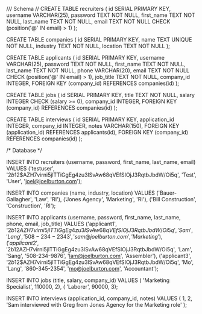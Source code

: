 /// Schema //
CREATE TABLE recruiters (
  id SERIAL PRIMARY KEY,
  username VARCHAR(25),
  password TEXT NOT NULL,
  first_name TEXT NOT NULL,
  last_name TEXT NOT NULL,
  email TEXT NOT NULL
    CHECK (position('@' IN email) > 1)
);

CREATE TABLE companies (
  id SERIAL PRIMARY KEY,
  name TEXT UNIQUE NOT NULL,
  industry TEXT NOT NULL,
  location TEXT NOT NULL
);

CREATE TABLE applicants (
  id SERIAL PRIMARY KEY,
  username VARCHAR(25),
  password TEXT NOT NULL,
  first_name TEXT NOT NULL,
  last_name TEXT NOT NULL,
  phone VARCHAR(20),
  email TEXT NOT NULL
    CHECK (position('@' IN email) > 1),
  job_title TEXT NOT NULL,
  company_id INTEGER,
  FOREIGN KEY (company_id) REFERENCES companies(id)
);

CREATE TABLE jobs (
  id SERIAL PRIMARY KEY,
  title TEXT NOT NULL,
  salary INTEGER CHECK (salary >= 0),
  company_id INTEGER,
  FOREIGN KEY (company_id) REFERENCES companies(id)
);

CREATE TABLE interviews ( 
  id SERIAL PRIMARY KEY,
  application_id INTEGER,
  company_id INTEGER,
  notes VARCHAR(150),
  FOREIGN KEY (application_id) REFERENCES applicants(id),
  FOREIGN KEY (company_id) REFERENCES companies(id)
);






/* Database */


INSERT INTO recruiters (username, password, first_name, last_name, email)
VALUES ('testuser',
        '$2b$12$AZH7virni5jlTTiGgEg4zu3lSvAw68qVEfSIOjJ3RqtbJbdW/Oi5q',
        'Test',
        'User',
        'joel@joelburton.com');


INSERT INTO companies (name, industry, location)
VALUES ('Bauer-Gallagher', 'Law', 'RI'),
        ('Jones Agency', 'Marketing', 'RI'),
        ('Bill Construction', 'Construction', 'RI');


INSERT INTO applicants (username, password, first_name, last_name, phone, email, job_title)
VALUES ('applicant1',
        '$2b$12$AZH7virni5jlTTiGgEg4zu3lSvAw68qVEfSIOjJ3RqtbJbdW/Oi5q',
        'Sam',
        'Lang',
        '508-234-2343',
        'sam@joelburton.com',
        'Marketing'), ('applicant2',
        '$2b$12$AZH7virni5jlTTiGgEg4zu3lSvAw68qVEfSIOjJ3RqtbJbdW/Oi5q',
        'Lam',
        'Sang',
        '508-234-9876',
        'lam@joelburton.com',
        'Assembler'), ('applicant3',
        '$2b$12$AZH7virni5jlTTiGgEg4zu3lSvAw68qVEfSIOjJ3RqtbJbdW/Oi5q',
        'Mo',
        'Lang',
        '860-345-2354',
        'mo@joelburton.com',
        'Accountant');


INSERT INTO jobs (title, salary, company_id)
VALUES ( 'Marketing Specialist', 110000, 2),
        ( 'Laborer', 90000, 3);


INSERT INTO interviews (application_id, company_id, notes)
VALUES ( 1, 2, 'Sam interviewed with Greg from Jones Agency for the Marketing role' );

